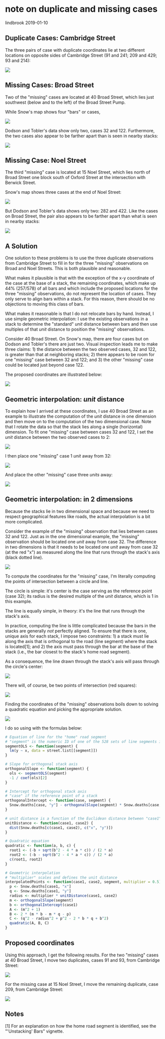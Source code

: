 note on duplicate and missing cases
================
lindbrook
2019-01-10

Duplicate Cases: Cambridge Street
---------------------------------

The three pairs of case with duplicate coordinates lie at two different locations on opposite sides of Cambridge Street (91 and 241; 209 and 429; 93 and 214):

<img src="duplicate.missing.cases.notes_files/figure-markdown_github/unnamed-chunk-2-1.png" style="display: block; margin: auto auto auto 0;" />

Missing Cases: Broad Street
---------------------------

Two of the "missing" cases are located at 40 Broad Street, which lies just southwest (below and to the left) of the Broad Street Pump.

While Snow's map shows four "bars" or cases,

![](broad.street.A.png)

Dodson and Tobler's data show only two, cases 32 and 122. Furthermore, the two cases also appear to be farther apart than is seen in nearby stacks:

<img src="duplicate.missing.cases.notes_files/figure-markdown_github/unnamed-chunk-3-1.png" style="display: block; margin: auto auto auto 0;" />

Missing Case: Noel Street
-------------------------

The third "missing" case is located at 15 Noel Street, which lies north of Broad Street one block south of Oxford Street at the intersection with Berwick Street.

Snow's map shows three cases at the end of Noel Street:

![](noel.street.png)

But Dodson and Tobler's data shows only two: 282 and 422. Like the cases on Broad Street, the pair also appears to be farther apart than what is seen in nearby stacks:

<img src="duplicate.missing.cases.notes_files/figure-markdown_github/unnamed-chunk-4-1.png" style="display: block; margin: auto auto auto 0;" />

A Solution
----------

One solution to these problems is to use the three duplicate observations from Cambridge Street to fill in for the three "missing" observations on Broad and Noel Streets. This is both plausible and reasonable.

What makes it plausible is that with the exception of the x-y coordinate of the case at the base of a stack, the remaining coordinates, which make up 44% (257/578) of all bars and which include the proposed locations for the three "missing" observations, do not represent the location of cases. They only serve to align bars within a stack. For this reason, there should be no objections to moving this class of bars.

What makes it reasonable is that I do not relocate bars by hand. Instead, I use simple geometric interpolation: I use the existing observations in a stack to determine the "standard" *unit* distance between bars and then use multiples of that *unit* distance to position the "missing" observations.

Consider 40 Broad Street. On Snow's map, there are four cases but on Dodson and Tobler's there are just two. Visual inspection leads me to make three claims: 1) the distance between the two observed cases, 32 and 122, is greater than that at neighboring stacks; 2) there appears to be room for one "missing" case between 32 and 122; and 3) the other "missing" case could be located just beyond case 122.

The proposed coordinates are illustrated below:

<img src="duplicate.missing.cases.notes_files/figure-markdown_github/unnamed-chunk-6-1.png" style="display: block; margin: auto auto auto 0;" />

Geometric interpolation: *unit* distance
----------------------------------------

To explain how I arrived at these coordinates, I use 40 Broad Street as an example to illustrate the computation of the *unit* distance in one dimension and then move on to the computation of the two dimensional case. Note that I rotate the data so that the stack lies along a single (horizontal) dimension. To fit one "missing" case between cases 32 and 122, I set the *unit* distance between the two observed cases to 2:

<img src="duplicate.missing.cases.notes_files/figure-markdown_github/unnamed-chunk-7-1.png" style="display: block; margin: auto auto auto 0;" />

I then place one "missing" case 1 *unit* away from 32:

<img src="duplicate.missing.cases.notes_files/figure-markdown_github/unnamed-chunk-8-1.png" style="display: block; margin: auto auto auto 0;" />

And place the other "missing" case three *units* away:

<img src="duplicate.missing.cases.notes_files/figure-markdown_github/unnamed-chunk-9-1.png" style="display: block; margin: auto auto auto 0;" />

Geometric interpolation: in 2 dimensions
----------------------------------------

Because the stacks lie in two dimensional space and because we need to respect geographical features like roads, the actual interpolation is a bit more complicated.

Consider the example of the "missing" observation that lies between cases 32 and 122. Just as in the one dimensional example, the "missing" observation should be located one *unit* away from case 32. The difference in two dimensions is that it needs to be located one *unit* away from case 32 (at the red "x") as measured along the line that runs through the stack's axis (black dotted line).

<img src="duplicate.missing.cases.notes_files/figure-markdown_github/unnamed-chunk-11-1.png" style="display: block; margin: auto auto auto 0;" />

To compute the coordinates for the "missing" case, I'm literally computing the points of intersection between a circle and line.

The circle is simple: it's center is the case serving as the reference point (case 32); its radius is the desired multiple of the *unit* distance, which is 1 in this example.

The line is equally simple, in theory: it's the line that runs through the stack's axis.

In practice, computing the line is little complicated because the bars in the stacks are generally *not* perfectly aligned. To ensure that there is one, unique axis for each stack, I impose two constraints: 1) a stack must lie along the axis that is orthogonal to the road (line segment) where the stack is located[1]; and 2) the axis must pass through the bar at the base of the stack (i.e., the bar closest to the stack's home road segment).

As a consequence, the line drawn through the stack's axis will pass through the circle's center:

<img src="duplicate.missing.cases.notes_files/figure-markdown_github/unnamed-chunk-12-1.png" style="display: block; margin: auto auto auto 0;" />

There will, of course, be two points of intersection (red squares):

<img src="duplicate.missing.cases.notes_files/figure-markdown_github/unnamed-chunk-13-1.png" style="display: block; margin: auto auto auto 0;" />

Finding the coordinates of the "missing" observations boils down to solving a quadratic equation and picking the appropriate solution.

<img src="duplicate.missing.cases.notes_files/figure-markdown_github/unnamed-chunk-14-1.png" style="display: block; margin: auto auto auto 0;" />

I do so using with the formulas below:

``` r
# Equation of line for the "home" road segment
# "segment" is the numeric ID of one of the 528 sets of line segments in Dodson and Tobler
segmentOLS <- function(segment) {
  lm(y ~ x, data = street.list[[segment]])
}

# Slope for orthogonal stack axis
orthogonalSlope <- function(segment) {
  ols <- segmentOLS(segment)
  -1 / coef(ols)[2]
}

# Intercept for orthogonal stack axis
# "case" if the reference point of a stack
orthogonalIntercept <- function(case, segment) {
  Snow.deaths[case, "y"] - orthogonalSlope(segment) * Snow.deaths[case, "x"]
}

# unit distance is a function of the Euclidean distance between "case1" and "case2"
unitDistance <- function(case1, case2) {
  dist(Snow.deaths[c(case1, case2), c("x", "y")])
}

# Quadratic equation
quadratic <- function(a, b, c) {
  root1 <- (-b + sqrt(b^2 - 4 * a * c)) / (2 * a)
  root2 <- (-b - sqrt(b^2 - 4 * a * c)) / (2 * a)
  c(root1, root2)
}

# Geometric interpolation
# "multiplier" scales and defines the unit distance
interpolatedPoints <- function(case1, case2, segment, multiplier = 0.5) {
  p <- Snow.deaths[case1, "x"]
  q <- Snow.deaths[case1, "y"]
  radius <- multiplier * unitDistance(case1, case2)
  m <- orthogonalSlope(segment)
  b <- orthogonalIntercept(case1)
  A <- (m^2 + 1)
  B <- 2 * (m * b - m * q - p)
  C <- (q^2 - radius^2 + p^2 - 2 * b * q + b^2)
  quadratic(A, B, C)
}
```

Proposed coordinates
--------------------

Using this approach, I get the following results. For the two "missing" cases at 40 Broad Street, I move two duplicates, cases 91 and 93, from Cambridge Street:

<img src="duplicate.missing.cases.notes_files/figure-markdown_github/unnamed-chunk-16-1.png" style="display: block; margin: auto auto auto 0;" />

For the missing case at 15 Noel Street, I move the remaining duplicate, case 209, from Cambridge Street:

<img src="duplicate.missing.cases.notes_files/figure-markdown_github/unnamed-chunk-17-1.png" style="display: block; margin: auto auto auto 0;" />

Notes
-----

[1] For an explanation on how the home road segment is identified, see the "'Unstacking' Bars" vignette.
